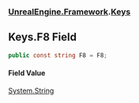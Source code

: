 ### [UnrealEngine.Framework](./UnrealEngine-Framework.md 'UnrealEngine.Framework').[Keys](./Keys.md 'UnrealEngine.Framework.Keys')
## Keys.F8 Field
  
```csharp
public const string F8 = F8;
```
#### Field Value
[System.String](https://docs.microsoft.com/en-us/dotnet/api/System.String 'System.String')  

